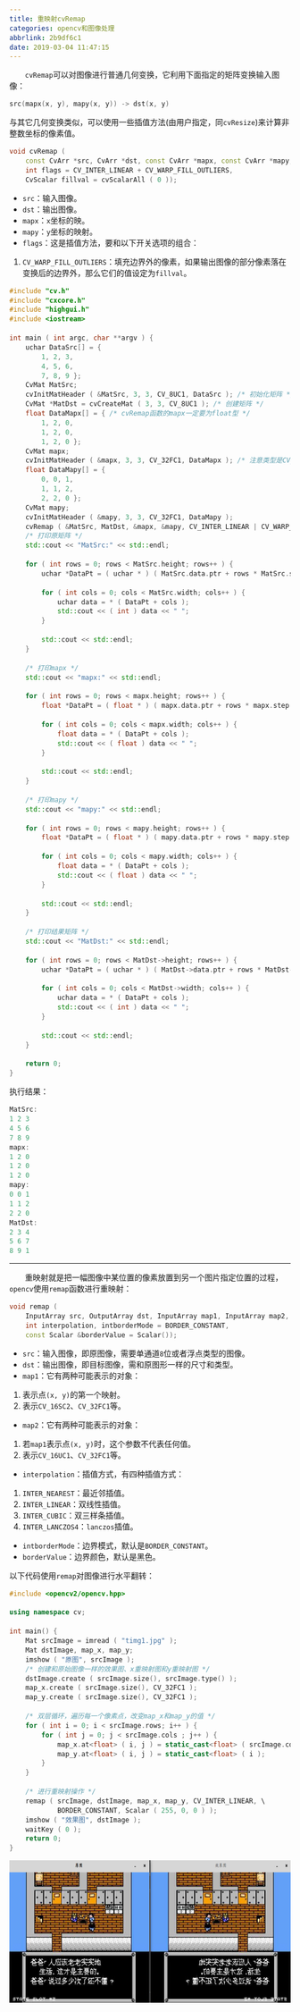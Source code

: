```yaml
---
title: 重映射cvRemap
categories: opencv和图像处理
abbrlink: 2b9df6c1
date: 2019-03-04 11:47:15
---
```

&emsp;&emsp;`cvRemap`可以对图像进行普通几何变换，它利用下面指定的矩阵变换输入图像：

``` cpp
src(mapx(x, y), mapy(x, y)) -> dst(x, y)
```

与其它几何变换类似，可以使用一些插值方法(由用户指定，同`cvResize`)来计算非整数坐标的像素值。

``` cpp
void cvRemap (
    const CvArr *src, CvArr *dst, const CvArr *mapx, const CvArr *mapy,
    int flags = CV_INTER_LINEAR + CV_WARP_FILL_OUTLIERS,
    CvScalar fillval = cvScalarAll ( 0 ));
```

- `src`：输入图像。
- `dst`：输出图像。
- `mapx`：`x`坐标的映。
- `mapy`：`y`坐标的映射。
- `flags`：这是插值方法，要和以下开关选项的组合：

1. `CV_WARP_FILL_OUTLIERS`：填充边界外的像素，如果输出图像的部分像素落在变换后的边界外，那么它们的值设定为`fillval`。

``` cpp
#include "cv.h"
#include "cxcore.h"
#include "highgui.h"
#include <iostream>
​
int main ( int argc, char **argv ) {
    uchar DataSrc[] = {
        1, 2, 3,
        4, 5, 6,
        7, 8, 9 };
    CvMat MatSrc;
    cvInitMatHeader ( &MatSrc, 3, 3, CV_8UC1, DataSrc ); /* 初始化矩阵 */
    CvMat *MatDst = cvCreateMat ( 3, 3, CV_8UC1 ); /* 创建矩阵 */
    float DataMapx[] = { /* cvRemap函数的mapx一定要为float型 */
        1, 2, 0,
        1, 2, 0,
        1, 2, 0 };
    CvMat mapx;
    cvInitMatHeader ( &mapx, 3, 3, CV_32FC1, DataMapx ); /* 注意类型是CV_32FC1 */
    float DataMapy[] = {
        0, 0, 1,
        1, 1, 2,
        2, 2, 0 };
    CvMat mapy;
    cvInitMatHeader ( &mapy, 3, 3, CV_32FC1, DataMapy );
    cvRemap ( &MatSrc, MatDst, &mapx, &mapy, CV_INTER_LINEAR | CV_WARP_FILL_OUTLIERS );
    /* 打印原矩阵 */
    std::cout << "MatSrc:" << std::endl;
​
    for ( int rows = 0; rows < MatSrc.height; rows++ ) {
        uchar *DataPt = ( uchar * ) ( MatSrc.data.ptr + rows * MatSrc.step );
​
        for ( int cols = 0; cols < MatSrc.width; cols++ ) {
            uchar data = * ( DataPt + cols );
            std::cout << ( int ) data << " ";
        }
​
        std::cout << std::endl;
    }
​
    /* 打印mapx */
    std::cout << "mapx:" << std::endl;
​
    for ( int rows = 0; rows < mapx.height; rows++ ) {
        float *DataPt = ( float * ) ( mapx.data.ptr + rows * mapx.step );
​
        for ( int cols = 0; cols < mapx.width; cols++ ) {
            float data = * ( DataPt + cols );
            std::cout << ( float ) data << " ";
        }
​
        std::cout << std::endl;
    }
​
    /* 打印mapy */
    std::cout << "mapy:" << std::endl;
​
    for ( int rows = 0; rows < mapy.height; rows++ ) {
        float *DataPt = ( float * ) ( mapy.data.ptr + rows * mapy.step );
​
        for ( int cols = 0; cols < mapy.width; cols++ ) {
            float data = * ( DataPt + cols );
            std::cout << ( float ) data << " ";
        }
​
        std::cout << std::endl;
    }
​
    /* 打印结果矩阵 */
    std::cout << "MatDst:" << std::endl;
​
    for ( int rows = 0; rows < MatDst->height; rows++ ) {
        uchar *DataPt = ( uchar * ) ( MatDst->data.ptr + rows * MatDst->step );
​
        for ( int cols = 0; cols < MatDst->width; cols++ ) {
            uchar data = * ( DataPt + cols );
            std::cout << ( int ) data << " ";
        }
​
        std::cout << std::endl;
    }
​
    return 0;
}
```

执行结果：

``` cpp
MatSrc:
1 2 3
4 5 6
7 8 9
mapx:
1 2 0
1 2 0
1 2 0
mapy:
0 0 1
1 1 2
2 2 0
MatDst:
2 3 4
5 6 7
8 9 1
```

---

&emsp;&emsp;重映射就是把一幅图像中某位置的像素放置到另一个图片指定位置的过程，`opencv`使用`remap`函数进行重映射：

``` cpp
void remap (
    InputArray src, OutputArray dst, InputArray map1, InputArray map2,
    int interpolation, intborderMode = BORDER_CONSTANT,
    const Scalar &borderValue = Scalar());
```

- `src`：输入图像，即原图像，需要单通道`8`位或者浮点类型的图像。
- `dst`：输出图像，即目标图像，需和原图形一样的尺寸和类型。
- `map1`：它有两种可能表示的对象：

1. 表示点`(x, y)`的第一个映射。
2. 表示`CV_16SC2`、`CV_32FC1`等。

- `map2`：它有两种可能表示的对象：

1. 若`map1`表示点`(x, y)`时，这个参数不代表任何值。
2. 表示`CV_16UC1`、`CV_32FC1`等。

- `interpolation`：插值方式，有四种插值方式：

1. `INTER_NEAREST`：最近邻插值。
2. `INTER_LINEAR`：双线性插值。
3. `INTER_CUBIC`：双三样条插值。
4. `INTER_LANCZOS4`：`lanczos`插值。

- `intborderMode`：边界模式，默认是`BORDER_CONSTANT`。
- `borderValue`：边界颜色，默认是黑色。

以下代码使用`remap`对图像进行水平翻转：

``` cpp
#include <opencv2/opencv.hpp>
​
using namespace cv;
​
int main() {
    Mat srcImage = imread ( "timg1.jpg" );
    Mat dstImage, map_x, map_y;
    imshow ( "原图", srcImage );
    /* 创建和原始图像一样的效果图、x重映射图和y重映射图 */
    dstImage.create ( srcImage.size(), srcImage.type() );
    map_x.create ( srcImage.size(), CV_32FC1 );
    map_y.create ( srcImage.size(), CV_32FC1 );
​
    /* 双层循环，遍历每一个像素点，改变map_x和map_y的值 */
    for ( int i = 0; i < srcImage.rows; i++ ) {
        for ( int j = 0; j < srcImage.cols ; j++ ) {
            map_x.at<float> ( i, j ) = static_cast<float> ( srcImage.cols - j - 1 );
            map_y.at<float> ( i, j ) = static_cast<float> ( i );
        }
    }
​
    /* 进行重映射操作 */
    remap ( srcImage, dstImage, map_x, map_y, CV_INTER_LINEAR, \
            BORDER_CONSTANT, Scalar ( 255, 0, 0 ) );
    imshow ( "效果图", dstImage );
    waitKey ( 0 );
    return 0;
}
```

<img src="./重映射cvRemap/1.png" height="255" width="693">